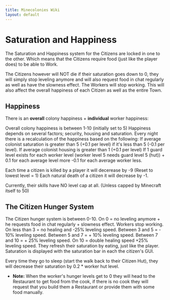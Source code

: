 ```yaml
---
title: Minecolonies Wiki
layout: default
---
```

# Saturation and Happiness

The Saturation and Happiness system for the Citizens are locked in one to the other. Which means that the Citizens require food (just like the player does) to be able to Work.

The Citizens however will NOT die if their saturation goes down to 0, they will simply stop leveling anymore and will also request food in chat regularly as well as have the slowness effect. The Workers will stop working. This will also affect the overall happiness of each Citizen as well as the entire Town.

## Happiness

There is an **overall** colony happiness + **individual** worker happiness:

Overall colony happiness is between 1-10 (initially set to 5) Happiness depends on several factors; security, housing and saturation. Every night there is a recalculation of the happiness based on the following: If average colonist saturation is greater than 5 (+0.1 per level) if it's less than 5 (-0.1 per level). If average colonist housing is greater than 1 (+0.1 per level) If 1 guard level exists for each worker level (worker level 5 needs guard level 5 (hut)) + 0.1 for each average level more -0.1 for each average worker less.

Each time a citizen is killed by a player it will decerease by -9 (Reset to lowest level = 1) Each natural death of a citizen it will decrease by -1.

Currently, their skills have NO level cap at all. (Unless capped by Minecraft itself to 50)

## The Citizen Hunger System

The Citizen hunger system is between 0-10. On 0 = no leveling anymore + he requests food in chat regularly + slowness effect. Workers stop working. On less than 3 = no healing and -25% leveling speed. Between 3 and 5 = - 10% leveling speed. Between 5 and 7 = + 10% leveling speed. Between 7 and 10 = + 25% leveling speed. On 10 = double healing speed +25% leveling speed. They refresh their saturation by eating, just like the player. Saturation is displayed with the saturation bar in each the citizen's GUI.

Every time they go to sleep (start the walk back to their Citizen Hut), they will decrease their saturation by 0.2 * worker hut level.

- **Note:** When the worker's hunger levels get to 0 they will head to the Restaurant to get food from the cook, if there is no cook they will request that you build them a Restaurant or provide them with some food manually.
